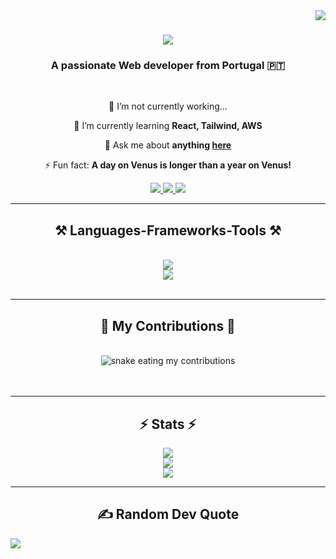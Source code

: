 
<img align="right" src="https://visitor-badge.laobi.icu/badge?page_id=salesp07.p1resx" />

<h1 align="center">
    <img src="https://readme-typing-svg.herokuapp.com/?font=Righteous&size=35&center=true&vCenter=true&width=500&height=70&duration=4000&lines=Hi+There!+👋;+I'm+Rúben+Pires!;" />
</h1>

<h3 align="center">A passionate Web developer from Portugal 🇵🇹</h3>

<br/>

<div align="center">
 
 🔭 I’m not currently working...
 
 🌱 I’m currently learning **React, Tailwind, AWS**

💬 Ask me about **anything [here](https://github.com/p1resx/p1resx/issues)**

⚡ Fun fact: **A day on Venus is longer than a year on Venus!**

 </div>
 
<div align="center"> 
  <a href="mailto:rubendominguespires@gmail.com">
    <img src="https://img.shields.io/badge/Gmail-333333?style=for-the-badge&logo=gmail&logoColor=red" />
  </a>
  <a href="https://linkedin.com/in/rúben-pires-8387982a1" target="_blank">
    <img src="https://img.shields.io/badge/LinkedIn-0077B5?style=for-the-badge&logo=linkedin&logoColor=white" target="_blank" />
  </a>
  <a href="https://p1resx.github.io" target="_blank">
     <img src="https://img.shields.io/badge/Portfolio-FF5722?style=for-the-badge&logo=todoist&logoColor=white" target="_blank" /> <!-- sqlite, safari, google-chrome are other good icon options -->
  </a>
</div>

 <hr/>
 
<h2 align="center">⚒️ Languages-Frameworks-Tools ⚒️</h2>
<br/>
<div align="center">
    <img src="https://skillicons.dev/icons?i=react,bootstrap,html,css,vscode,github,tailwind,git,postman" /><br/>
    <img src="https://skillicons.dev/icons?i=wordpress,python,javascript,c,java,php,django" /><br>
</div>

<br/>
<hr/>

<div align="center">
  <h2>🐍 My Contributions 🐍</h2>
  <br>
  <img alt="snake eating my contributions" src="https://raw.githubusercontent.com/p1resx/output/github-contribution-grid-snake.svg" />
  <br/><br/><br/>
</div>

<hr/>

<h2 align="center">⚡ Stats ⚡</h2>

<p align="center">
  <img src="https://github-readme-stats.vercel.app/api?username=p1resx&theme=dark&hide_border=false&include_all_commits=true&count_private=true"/><br/>
  <img src="https://github-readme-streak-stats.herokuapp.com/?user=p1resx&theme=dark&hide_border=false"/><br/>
  <img src="https://github-readme-stats.vercel.app/api/top-langs/?username=p1resx&theme=dark&hide_border=false&include_all_commits=true&count_private=true&layout=compact"/>
</p>

<hr/>
<h2 align="center"> ✍️ Random Dev Quote </h2>

![](https://quotes-github-readme.vercel.app/api?type=vetical&theme=dark)
